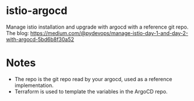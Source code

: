 # istio-argocd
Manage istio installation and upgrade with argocd with a reference git repo.
The blog: https://medium.com/@pydevops/manage-istio-day-1-and-day-2-with-argocd-5bd6b8f30a52

# Notes
* The repo is the git repo read by your argocd, used as a reference implementation. 
* Terraform is used to template the variables in the ArgoCD repo. 